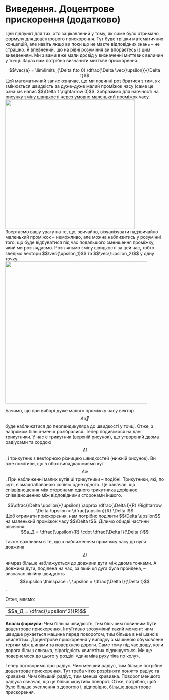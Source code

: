 # Виведення. Доцентрове прискорення (додатково)

Цей пiдпункт для тих, хто зацiкавлений у тому, як саме було отримано формулу для доцентрового прискорення. Тут буде трiшки математичних концепцiй, але навiть якщо ви поки що не маєте вiдповiдних знань – не страшно. Я впевнений, що на рiвнi розумiння ви впораєтесь із цим виведенням. Ми з вами вже мали досвiд у визначеннi миттєвих величин у точцi. Зараз нам потрiбно визначити миттєве прискорення.

<div class="space" align="center">$$\vec{a} = \lim\limits_{\Delta t\to 0}  \dfrac{\Delta \vec{\upsilon}}{\Delta t}$$</div>

<div class="space">Цей математичний запис означає, що ми повиннi розiбратися з тим, як змiнюється швидкiсть за дуже-дуже малий промiжок часу (саме це означає напис $$\Delta t \rightarrow 0)$$. Зобразимо для наочності на рисунку змiну швидкостi через умовно маленький промiжок часу.</div>

<div class="space"><img class="image" width="410" src="https://rawgit.com/chudaol/ed-era-book-physics/master/images/chapter_3/14.png" /></div>

<div class="space">Звертаємо вашу увагу на те, що, звичайно, вiзуалiзувати надзвичайно маленький промiжок – неможливо, але можна наблизитись у розумiннi того, що буде вiдбуватися під час подальшого зменшення промiжку, який ми розглядаємо. Розгляньмо змiну швидкостi за цей час, тобто зведімо вектори $$\vec{\upsilon_1}$$ та $$\vec{\upsilon_2}$$ у одну точку.</div>

<div class="space"><img class="image" width="450" src="https://rawgit.com/chudaol/ed-era-book-physics/master/images/chapter_3/15.png" /></div>

Бачимо, що при виборi дуже малого промiжку часу вектор $$\Delta \vec{\upsilon}$$ буде наближатися до перпендикуляра до швидкостi у точцi. Отже, з напрямом більш-менш розiбралися. Тепер подивімося на дані трикутники. У нас є трикутник (верхнiй рисунок), що утворений двома радiусами та хордою $$\Delta l$$, і трикутник з векторною рiзницею швидкостей (нижнiй рисунок). Ви вже помiтили, що в обох випадках маємо кут $$\Delta \varphi$$. При наближеннi малих кутiв цi трикутники – подiбнi. Трикутники, якi, по сутi, є змаштабованою копiєю одне одного. Це означає, що спiввiдношення мiж сторонами одного трикутника дорiвнює спiввiдношенню мiж вiдповiдними сторонами iншого.

<div class="space" align="center">$$\dfrac{\Delta \upsilon}{\upsilon} \approx \dfrac{\Delta l}{R} \Rightarrow \Delta \upsilon = \dfrac{\upsilon}{R} \Delta l$$</div>

<div class="space">Щоб отримати прискорення, нам потрiбно подiлити $$\Delta \upsilon$$ на маленький промiжок часу $$\Delta t$$. Дiлимо обидвi частини рiвняння:</div>

<div class="space" align="center">$$a_Д = \dfrac{\upsilon}{R} \cdot \dfrac{\Delta l}{\Delta t}$$</div>

Також важливим є те, що з наближенням промiжку часу до нуля довжина $$\Delta l$$ чимраз бiльше наближується до довжини дуги мiж двома точками. А довжина дуги, подiлена на час, за який ця дуга була пройдена, – визначає лiнiйну швидкiсть $$\upsilon \thinspace : \ \upsilon = \dfrac{\Delta l}{\Delta t}$$.

Отже, маємо:
<div class="space"><div class="centered-table-wrapper">
<table class="centered-table">
<tr class="eq">
<td class="eq">
<p1>$$a_Д = \dfrac{\upsilon^2}{R}$$</p1>
</td>
</tr>
</table></div></div>

<p class="p3"><span class="p1"><b>Аналiз формули:</b></span> Чим бiльша швидкiсть, тим бiльшим повинним бути доцентрове прискорення. Iнтуїтивно зрозумiлий такий момент: чим швидше рухається машина перед поворотом, тим бiльше в неї шансiв «вилетiти». Доцентрове прискорення у випадку з машиною обумовлене тертям мiж шинами та поверхнею дороги. Саме тому пiд час дощу, коли дорога бiльш слизька, вiрогiднiсть «вилетiти» пiдвищується. Ми ще повернемося до цього у розділі «динамiка руху тiла по колу».</p>

<p class="p3">Тепер поговоримо про радiус. Чим менший радiус, тим бiльше потрiбне доцентрове прискорення. Тут треба чітко розрізняти поняття радiус та кривизна. Чим бiльший радiус, тим менша кривизна. Поворот меншого радiуса означає, що це бiльш «крутий» поворот. Отже, потрiбно, щоб було бiльше зчеплення з дорогою i, вiдповiдно, бiльше доцентрове прискорення. </p>